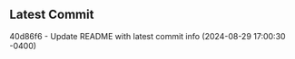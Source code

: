 
## Latest Commit
40d86f6 - Update README with latest commit info (2024-08-29 17:00:30 -0400) <Yunxi-Zhou>
